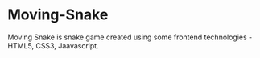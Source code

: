 # Moving-Snake

Moving Snake is snake game created using some frontend technologies - HTML5, CSS3, Jaavascript.
